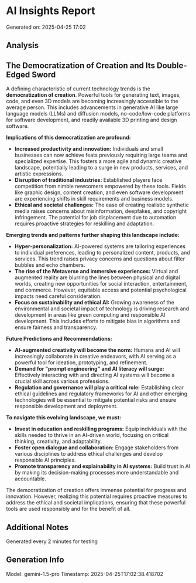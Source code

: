 # AI Insights Report
Generated on: 2025-04-25 17:02

## Analysis
## The Democratization of Creation and Its Double-Edged Sword

A defining characteristic of current technology trends is the **democratization of creation**.  Powerful tools for generating text, images, code, and even 3D models are becoming increasingly accessible to the average person. This includes advancements in generative AI like large language models (LLMs) and diffusion models, no-code/low-code platforms for software development, and readily available 3D printing and design software. 

**Implications of this democratization are profound:**

* **Increased productivity and innovation:** Individuals and small businesses can now achieve feats previously requiring large teams and specialized expertise. This fosters a more agile and dynamic creative landscape, potentially leading to a surge in new products, services, and artistic expressions.
* **Disruption of traditional industries:**  Established players face competition from nimble newcomers empowered by these tools. Fields like graphic design, content creation, and even software development are experiencing shifts in skill requirements and business models.
* **Ethical and societal challenges:** The ease of creating realistic synthetic media raises concerns about misinformation, deepfakes, and copyright infringement.  The potential for job displacement due to automation requires proactive strategies for reskilling and adaptation.

**Emerging trends and patterns further shaping this landscape include:**

* **Hyper-personalization:** AI-powered systems are tailoring experiences to individual preferences, leading to personalized content, products, and services.  This trend raises privacy concerns and questions about filter bubbles and echo chambers.
* **The rise of the Metaverse and immersive experiences:** Virtual and augmented reality are blurring the lines between physical and digital worlds, creating new opportunities for social interaction, entertainment, and commerce.  However, equitable access and potential psychological impacts need careful consideration.
* **Focus on sustainability and ethical AI:**  Growing awareness of the environmental and societal impact of technology is driving research and development in areas like green computing and responsible AI development.  This includes efforts to mitigate bias in algorithms and ensure fairness and transparency.


**Future Predictions and Recommendations:**

* **AI-augmented creativity will become the norm:**  Humans and AI will increasingly collaborate in creative endeavors, with AI serving as a powerful tool for ideation, prototyping, and refinement.
* **Demand for "prompt engineering" and AI literacy will surge:**  Effectively interacting with and directing AI systems will become a crucial skill across various professions.
* **Regulation and governance will play a critical role:**  Establishing clear ethical guidelines and regulatory frameworks for AI and other emerging technologies will be essential to mitigate potential risks and ensure responsible development and deployment.

**To navigate this evolving landscape, we must:**

* **Invest in education and reskilling programs:** Equip individuals with the skills needed to thrive in an AI-driven world, focusing on critical thinking, creativity, and adaptability.
* **Foster open dialogue and collaboration:**  Engage stakeholders from various disciplines to address ethical challenges and develop responsible AI principles.
* **Promote transparency and explainability in AI systems:** Build trust in AI by making its decision-making processes more understandable and accountable.

The democratization of creation offers immense potential for progress and innovation. However, realizing this potential requires proactive measures to address the ethical and societal implications, ensuring that these powerful tools are used responsibly and for the benefit of all. 


## Additional Notes
Generated every 2 minutes for testing

## Generation Info
Model: gemini-1.5-pro
Timestamp: 2025-04-25T17:02:38.418702
